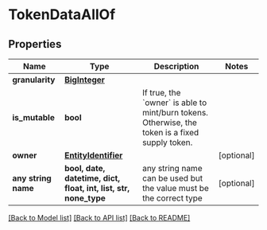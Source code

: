 # TokenDataAllOf


## Properties
Name | Type | Description | Notes
------------ | ------------- | ------------- | -------------
**granularity** | [**BigInteger**](BigInteger.md) |  | 
**is_mutable** | **bool** | If true, the &#x60;owner&#x60; is able to mint/burn tokens. Otherwise, the token is a fixed supply token. | 
**owner** | [**EntityIdentifier**](EntityIdentifier.md) |  | [optional] 
**any string name** | **bool, date, datetime, dict, float, int, list, str, none_type** | any string name can be used but the value must be the correct type | [optional]

[[Back to Model list]](../README.md#documentation-for-models) [[Back to API list]](../README.md#documentation-for-api-endpoints) [[Back to README]](../README.md)


